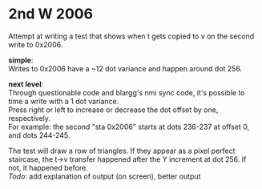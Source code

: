 # 2nd W 2006
Attempt at writing a test that shows when t gets copied to v on the second write to 0x2006.

**simple**:  
Writes to 0x2006 have a ~12 dot variance and happen around dot 256.

**next level**:  
Through questionable code and blargg's nmi sync code, it's possible to time a write with a 1 dot variance.  
Press right or left to increase or decrease the dot offset by one, respectively.  
For example: the second "sta 0x2006" starts at dots 236-237 at offset 0, and dots 244-245.  


The test will draw a row of triangles. If they appear as a pixel perfect staircase, the t->v transfer happened after the Y increment at dot 256. If not, it happened before.  
*Todo*: add explanation of output (on screen), better output
